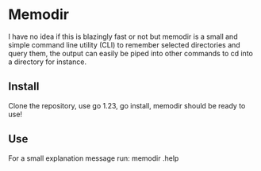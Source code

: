 # Memodir

I have no idea if this is blazingly fast or not but
memodir is a small and simple command line utility (CLI)
to remember selected directories and query them,
the output can easily be piped into other commands to
cd into a directory for instance.

## Install

Clone the repository, use go 1.23, go install, memodir should
be ready to use!

## Use

For a small explanation message run: memodir .help
